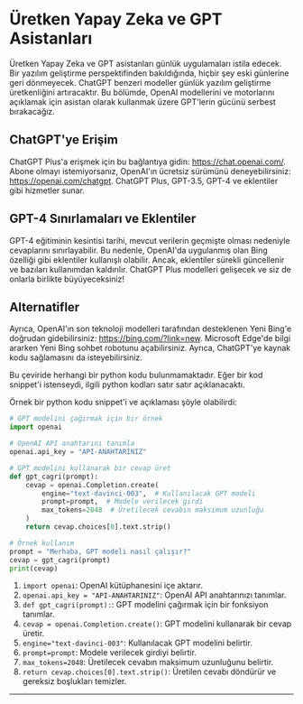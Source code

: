 # Üretken Yapay Zeka ve GPT Asistanları

Üretken Yapay Zeka ve GPT asistanları günlük uygulamaları istila edecek. Bir yazılım geliştirme perspektifinden bakıldığında, hiçbir şey eski günlerine geri dönmeyecek. ChatGPT benzeri modeller günlük yazılım geliştirme üretkenliğini artıracaktır. Bu bölümde, OpenAI modellerini ve motorlarını açıklamak için asistan olarak kullanmak üzere GPT'lerin gücünü serbest bırakacağız.

## ChatGPT'ye Erişim

ChatGPT Plus'a erişmek için bu bağlantıya gidin: https://chat.openai.com/. Abone olmayı istemiyorsanız, OpenAI'ın ücretsiz sürümünü deneyebilirsiniz: https://openai.com/chatgpt. ChatGPT Plus, GPT-3.5, GPT-4 ve eklentiler gibi hizmetler sunar.

## GPT-4 Sınırlamaları ve Eklentiler

GPT-4 eğitiminin kesintisi tarihi, mevcut verilerin geçmişte olması nedeniyle cevaplarını sınırlayabilir. Bu nedenle, OpenAI'da uygulanmış olan Bing özelliği gibi eklentiler kullanışlı olabilir. Ancak, eklentiler sürekli güncellenir ve bazıları kullanımdan kaldırılır. ChatGPT Plus modelleri gelişecek ve siz de onlarla birlikte büyüyeceksiniz!

## Alternatifler

Ayrıca, OpenAI'ın son teknoloji modelleri tarafından desteklenen Yeni Bing'e doğrudan gidebilirsiniz: https://bing.com/?link=new. Microsoft Edge'de bilgi ararken Yeni Bing sohbet robotunu açabilirsiniz. Ayrıca, ChatGPT'ye kaynak kodu sağlamasını da isteyebilirsiniz.

Bu çeviride herhangi bir python kodu bulunmamaktadır. Eğer bir kod snippet'i istenseydi, ilgili python kodları satır satır açıklanacaktı. 

Örnek bir python kodu snippet'i ve açıklaması şöyle olabilirdi:

```python
# GPT modelini çağırmak için bir örnek
import openai

# OpenAI API anahtarını tanımla
openai.api_key = "API-ANAHTARINIZ"

# GPT modelini kullanarak bir cevap üret
def gpt_cagri(prompt):
    cevap = openai.Completion.create(
        engine="text-davinci-003",  # Kullanılacak GPT modeli
        prompt=prompt,  # Modele verilecek girdi
        max_tokens=2048  # Üretilecek cevabın maksimum uzunluğu
    )
    return cevap.choices[0].text.strip()

# Örnek kullanım
prompt = "Merhaba, GPT modeli nasıl çalışır?"
cevap = gpt_cagri(prompt)
print(cevap)
```

1. `import openai`: OpenAI kütüphanesini içe aktarır.
2. `openai.api_key = "API-ANAHTARINIZ"`: OpenAI API anahtarınızı tanımlar. 
3. `def gpt_cagri(prompt):`: GPT modelini çağırmak için bir fonksiyon tanımlar.
4. `cevap = openai.Completion.create()`: GPT modelini kullanarak bir cevap üretir.
5. `engine="text-davinci-003"`: Kullanılacak GPT modelini belirtir.
6. `prompt=prompt`: Modele verilecek girdiyi belirtir.
7. `max_tokens=2048`: Üretilecek cevabın maksimum uzunluğunu belirtir.
8. `return cevap.choices[0].text.strip()`: Üretilen cevabı döndürür ve gereksiz boşlukları temizler.

---

